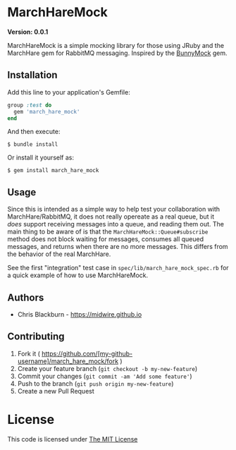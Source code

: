 # MarchHareMock

**Version: 0.0.1**

MarchHareMock is a simple mocking library for those using JRuby and the MarchHare gem for RabbitMQ messaging. Inspired by the [BunnyMock](https://github.com/midwire/bunny_mock) gem.

## Installation

Add this line to your application's Gemfile:

```ruby
group :test do
  gem 'march_hare_mock'
end
```

And then execute:

    $ bundle install

Or install it yourself as:

    $ gem install march_hare_mock

## Usage

Since this is intended as a simple way to help test your collaboration with MarchHare/RabbitMQ, it does not really opereate as a real queue, but it _does_ support receiving messages into a queue, and reading them out. The main thing to be aware of is that the `MarchHareMock::Queue#subscribe` method does not block waiting for messages, consumes all queued messages, and returns when there are no more messages. This differs from the behavior of the real MarchHare.

See the first "integration" test case in `spec/lib/march_hare_mock_spec.rb` for a quick example of how to use MarchHareMock.

## Authors

* Chris Blackburn - https://midwire.github.io

## Contributing

1. Fork it ( https://github.com/[my-github-username]/march_hare_mock/fork )
2. Create your feature branch (`git checkout -b my-new-feature`)
3. Commit your changes (`git commit -am 'Add some feature'`)
4. Push to the branch (`git push origin my-new-feature`)
5. Create a new Pull Request

# License

This code is licensed under [The MIT License](http://opensource.org/licenses/MIT)
